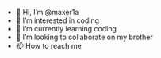 - 👋 Hi, I’m @maxer1a
- 👀 I’m interested in coding 
- 🌱 I’m currently learning coding
- 💞️ I’m looking to collaborate on my brother 
- 📫 How to reach me 

<!---
maxer1a/maxer1a is a ✨ special ✨ repository because its `README.md` (this file) appears on your GitHub profile.
You can click the Preview link to take a look at your changes.
--->
